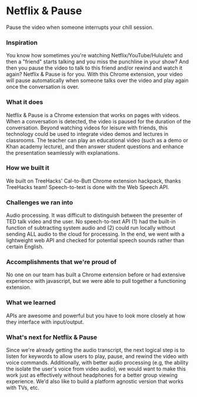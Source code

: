 Netflix & Pause
================

Pause the video when someone interrupts your chill session.

### Inspiration
You know how sometimes you're watching Netflix/YouTube/Hulu/etc and then a "friend" starts talking and you miss the punchline in your show? And then you pause the video to talk to this friend and/or rewind and watch it again? Netflix & Pause is for you. With this Chrome extension, your video will pause automatically when someone talks over the video and play again once the conversation is over.

### What it does
Netflix & Pause is a Chrome extension that works on pages with videos. When a conversation is detected, the video is paused for the duration of the conversation. Beyond watching videos for leisure with friends, this technology could be used to integrate video demos and lectures in classrooms. The teacher can play an educational video (such as a demo or Khan academy lecture), and then answer student questions and enhance the presentation seamlessly with explanations.

### How we built it
We built on TreeHacks' Cal-to-Butt Chrome extension hackpack, thanks TreeHacks team! Speech-to-text is done with the Web Speech API.

### Challenges we ran into
Audio processing. It was difficult to distinguish between the presenter of TED talk video and the user. No speech-to-text API (1) had the built-in function of subtracting system audio and (2) could run locally without sending ALL audio to the cloud for processing. In the end, we went with a lightweight web API and checked for potential speech sounds rather than certain English. 

### Accomplishments that we're proud of
No one on our team has built a Chrome extension before or had extensive experience with javascript, but we were able to pull together a functioning extension.

### What we learned
APIs are awesome and powerful but you have to look more closely at how they interface with input/output.

### What's next for Netflix & Pause
Since we're already getting the audio transcript, the next logical step is to listen for keywords to allow users to play, pause, and rewind the video with voice commands. Additionally, with better audio processing (e.g, the ability the isolate the user's voice from video audio), we would want to make this work just as effectively without headphones for a better group viewing experience. We'd also like to build a platform agnostic version that works with TVs, etc.
